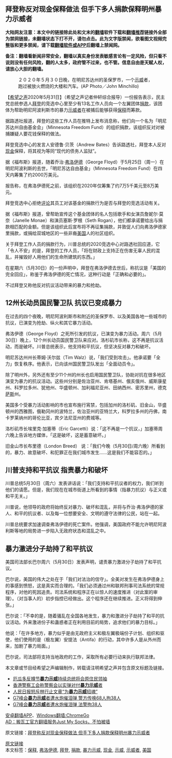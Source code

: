  <h2>拜登称反对现金保释做法 但手下多人捐款保释明州暴力示威者</h2> <p class="notice"><b>大陆网友注意：本文中的链接除此处和文末的<a href="https://github.com/bannedbook/fanqiang" >翻墙</a>软件下载和<a href="https://github.com/killgcd/justmysocks/blob/master/README.md">翻墙推荐</a>链接外全部为禁网链接，未翻墙状态下打不开，请勿点击。此为文字版禁闻，欲看图文视频完整版和更多禁闻，请下载<a href="https://github.com/bannedbook/fanqiang">翻墙软件或APP</a>后翻墙上禁闻网。</p><p>备注：翻墙看新闻非常安全，翻墙以真实身份发表敏感言论有一定风险，但只看不说则没有任何风险，翻的人太多，政府管不过来，也不管。信息自由是天赋人权，请放心大胆的翻墙。</b></p>  <div class="entry"> <figure><figcaption>２０２０年５月３０日晚，在明尼苏达州的圣保罗市，一个<a href="https://www.bannedbook.org/bnews/tag/%e7%a4%ba%e5%a8%81/" class="st_tag internal_tag" rel="tag" title="标签 示威 下的日志">示威</a>者，跑过被放火燃烧的大楼和汽车。(AP Photo／John Minchillo)</figcaption></figure> <p>【<span class='wp_keywordlink_affiliate'><a href="https://www.soundofhope.org" title="希望之声" target="_blank">希望之声</a></span>2020年5月31日】（希望之声记者仲轩综合报导）一份报告表示，民主党总统参选人<a href="https://www.bannedbook.org/bnews/tag/%e6%8b%9c%e7%99%bb/" class="st_tag internal_tag" rel="tag" title="标签 拜登 下的日志">拜登</a>的竞选中心里至少有13名工作人员向一个左翼团体<a href="https://www.bannedbook.org/bnews/tag/%E6%8D%90%E6%AC%BE/" class="st_tag internal_tag" rel="tag" title="标签 捐款 下的日志">捐款</a>，该团体为帮助明尼阿波利斯市的暴力<a href="https://www.bannedbook.org/bnews/tag/%E7%A4%BA%E5%A8%81%E8%80%85/" class="st_tag internal_tag" rel="tag" title="标签 示威者 下的日志">示威者</a>在被捕后能够获得<a href="https://www.bannedbook.org/bnews/tag/%E4%BF%9D%E9%87%8A/" class="st_tag internal_tag" rel="tag" title="标签 保释 下的日志">保释</a>而筹款。</p> <p> 据路透社报道，拜登的这些工作人员在推特上发布消息称，他们向一个名为「明尼苏达州自由基金会」（Minnesota Freedom Fund）的组织捐款，该组织反对对被捕嫌疑人要花钱保释的做法。</p> <p>拜登竞选中心的发言人安德鲁·贝茨（Andrew Bates）告诉路透社，拜登本人反对<a href="https://www.bannedbook.org/bnews/tag/%E7%8E%B0%E9%87%91/" class="st_tag internal_tag" rel="tag" title="标签 现金 下的日志">现金</a>保释，将其视为等同“现代的债务人监狱”。</p> <p>据《福布斯》报道，随着乔治·<a href="https://www.bannedbook.org/bnews/tag/%E5%BC%97%E6%B4%9B%E4%BC%8A%E5%BE%B7/" class="st_tag internal_tag" rel="tag" title="标签 弗洛伊德 下的日志">弗洛伊德</a>（George Floyd）于5月25日（周一）在明尼阿波利斯的去世，「明尼苏达自由基金」（Minnesota Freedom Fund）在四天内筹集了约2000万美元。</p> <p>报告称，在弗洛伊德死之前，该组织在2020年仅筹集了约7万5千美元至8万美元。</p> <p>拜登竞选中心拒绝<span class='wp_keywordlink_affiliate'><a href="https://www.bannedbook.org/bnews/comments/" title="新闻评论" target="_blank">评论</a></span>其员工对该基金的捐款行为是否与拜登的竞选活动有关。</p> <p>据《福布斯》报道，曾帮助宣传这个基金团体的名人包括歌手和女演员詹妮尔·莫奈（Janelle Monae）和演员塞斯·罗根（Seth Rogan），他们都承诺要给出与捐款相匹配的金额。但是该组织此后宣布将不再征集捐款，并敦促人们向弗洛伊德家里捐款，或捐给双城地区的一些非裔<a href="https://www.bannedbook.org/bnews/tag/%e7%be%8e%e5%9b%bd/" class="st_tag internal_tag" rel="tag" title="标签 美国 下的日志">美国</a>人的社区组织。</p>  <p>关于拜登工作人员的捐款行为，川普总统的2020竞选中心对路透社回应道，它「令人不安」的是，拜登的工作人员，「将在财政上支持正在伤害无辜人民的混乱，并摧毁好人用他们的生命所建筑的东西。」</p> <p>在星期六（5月30日）的一份声明中，拜登在弗洛伊德去世后，称抗议是「美国的完全回应」，称鉴于弗洛伊德的死亡情况，这种行动是「正确和必要的」。</p> <p>不过拜登又称他反对抗议活动带来的暴力和抢劫。</p> <h2>12州长动员国民警卫队 抗议已变成暴力</h2> <p>在过去的四个夜晚，明尼阿波利斯市和附近的圣保罗市、以及美国各地一些城市的抗议，已演变为抢劫、纵火和其它暴力活动。</p> <p>弗洛伊德（George Floyd）之死所引发的抗议，已演变为暴力活动。周六（5月30日）晚上，12个州长动员国民警卫队来应对。洛杉矶市长称，这不再是抗议活动，而是破坏。川普总统表示，他支持和平抗议，但坚决反对暴力和破坏。</p> <p>明尼苏达州州长蒂姆·沃尔兹（Tim Walz）说，「我们受到攻击」。他承诺要「全力」恢复秩序。他表示，已向该州国民警卫队发出「全面动员令」。</p> <p>除了明州外，另外还有至少11个州的州长也启用国民警卫队，协助对抗在很多地区演变为暴力的抗议活动。这些州分别是佐治亚州、肯塔基州、俄亥俄州、威斯康星州、科罗拉多州、犹他州、华盛顿州、加利福尼亚州、田纳西州、密苏里州，德克<span class='wp_keywordlink'><a href="https://www.bannedbook.org/forum5/topic42.html" title="萨斯、诚信与自救" target="_blank">萨斯</a></span>州。</p>  <p>美国多个受暴力活动影响的市也宣布施行宵禁，包括加州的洛杉矶、旧金山，华盛顿州的西雅图，俄勒冈州的波特兰，佐治亚州的亚特兰大，科罗拉多州的丹佛，南卡罗莱纳州的哥伦比亚，宾夕法尼亚州的费城等。</p> <p>洛杉矶市长埃里克·加塞蒂（Eric Garcetti）说：「这不再是一个抗议，」加塞蒂周六晚上告诉地方媒体，「这是破坏，这是蓄意破坏。」</p> <p>旧金山市长布里德（London Breed） 说：「我们今晚（5月30日/周六晚）所看到的，暴力、故意破坏、和犯罪正在我们城市发生……这是我们不能容忍的。」</p> <h2>川普支持和平抗议 指责暴力和破坏</h2> <p>川普总统5月30日（周六）发表讲话说：「我们支持和平抗议者的权力，我们听到他们的请愿。但是，我们现在在城市街道上所看到的事情（指暴力抗议）与正义或和平无关。」</p> <p></p> <p>川普说，他领导的政府将始终反对暴力、破坏和混乱，并将与乔治·弗洛伊德的家人、和平的抗议者、以及每一位想要安全、文明的遵守法律的公民，站在一起。</p> <p>川普总统要求加速调查弗洛伊德的死亡案件。他强调，美国政府不能允许明尼阿波利斯等地的局势进一步陷入无政府状态和混乱之中。</p>  <h2>暴力激进分子劫持了和平抗议</h2> <p>美国司法部长巴尔周六（5月30日）发表声明，谴责暴力激进分子劫持了和平抗议。</p> <p>巴尔说，美国的伟大之处在于「我们对法治的信守」。全美对发生在弗洛伊德身上的事感到愤怒，这是真实而合理的。「我们必须通过州和联邦刑事司法系统的常规程序，对他的死因追责。司法系统和程序正在以惊人的速度推进（对此案的审理）。（对当事人的）初步指控已经做出。这个程序还在继续推进。正义将得到伸张。」</p> <p>巴尔说：「不幸的是，随着骚乱在全国各地发生，暴力和激进分子劫持了和平的抗议活动。外来激进份子和蛊惑者正在利用目前的局势，追求他们的暴力目标。」</p> <p>他说：「在许多地方，暴力似乎是由无政府主义和极左翼极端份子计划、组织和驱使，他们使用的是（极左翼）安提法（Antifa）的行动，其中许多人是从外州而来，加剧了暴力局面。」</p> <p>巴尔说，司法部将支持当地政府的工作，采取所有必要行动来执行联邦法律。</p> <p>本文章或节目经希望之声编辑制作，转载请注明希望之声并包含原文标题及链接。</p> <ul class='op-related-articles' title='相关阅读'> <li><a href='https://www.bannedbook.org/bnews/baitai/20191013/1206409.html' target='_blank'>厄瓜多反撙节<b>暴力示威</b>持续总统将会原住民领袖</a></li> <li><a href='https://www.bannedbook.org/bnews/headline/20190916/1192051.html' target='_blank'>香港警察工会称警察会以实弹对付<b>暴力示威</b>者</a></li> <li><a href='https://www.bannedbook.org/bnews/baitai/20190914/1191110.html' target='_blank'>人民日报怒斥林行止文章“为<b>暴力示威</b>招魂”</a></li> <li><a href='https://www.bannedbook.org/bnews/baitai/20190826/1180756.html' target='_blank'>G7峰会<b>暴力示威</b>者遭水炮催泪弹 警方传唤68人拘38人</a></li> <li><a href='https://www.bannedbook.org/bnews/baitai/20190826/1180602.html' target='_blank'>G7峰会<b>暴力示威</b>者遭水炮催泪弹 法警拘38人</a></li> </ul> <div class="texttj"> <a href="https://github.com/bannedbook/fanqiang/wiki/%E7%A6%81%E9%97%BB%E7%BD%91%E5%AE%89%E5%8D%93%E7%BF%BB%E5%A2%99%E6%96%B0%E9%97%BBAPP" target="_blank">安卓翻墙APP</a>、<a href="https://github.com/bannedbook/fanqiang/wiki/Chrome%E4%B8%80%E9%94%AE%E7%BF%BB%E5%A2%99%E5%8C%85" target="_blank">Windows翻墙:ChromeGo</a><br/> <a href="https://github.com/killgcd/justmysocks/blob/master/README.md" target="_blank">AD：搬瓦工官方翻墙服务Just My Socks，不怕被墙</a> </div><p>原文链接：<a class="src_link"  href="https://m.soundofhope.org/post/385045" target="_blank">拜登称反对现金保释做法 但手下多人捐款保释明州暴力示威者</a></p> <a name='sharetosocial'></a>         <div><a href='https://www.bannedbook.org/bnews/comments/20200601/1337595.html'>原文链接</a></div>  </div><!--END ENTRY--> <div class="postfooter"> <div>本文标签：<a href="https://www.bannedbook.org/bnews/tag/%E4%BF%9D%E9%87%8A/" rel="tag">保释</a>, <a href="https://www.bannedbook.org/bnews/tag/%E5%BC%97%E6%B4%9B%E4%BC%8A%E5%BE%B7/" rel="tag">弗洛伊德</a>, <a href="https://www.bannedbook.org/bnews/tag/%e6%8b%9c%e7%99%bb/" rel="tag">拜登</a>, <a href="https://www.bannedbook.org/bnews/tag/%E6%8D%90%E6%AC%BE/" rel="tag">捐款</a>, <a href="https://www.bannedbook.org/bnews/tag/%E6%9A%B4%E5%8A%9B%E7%A4%BA%E5%A8%81/" rel="tag">暴力示威</a>, <a href="https://www.bannedbook.org/bnews/tag/%E7%8E%B0%E9%87%91/" rel="tag">现金</a>, <a href="https://www.bannedbook.org/bnews/tag/%e7%a4%ba%e5%a8%81/" rel="tag">示威</a>, <a href="https://www.bannedbook.org/bnews/tag/%E7%A4%BA%E5%A8%81%E8%80%85/" rel="tag">示威者</a>, <a href="https://www.bannedbook.org/bnews/tag/%e7%be%8e%e5%9b%bd/" rel="tag">美国</a></div>  </div><!--END POSTFOOTER--> 
